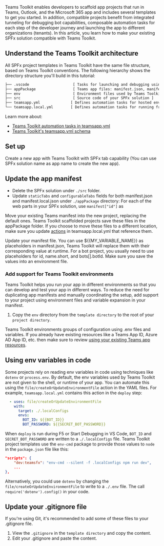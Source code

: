 Teams Toolkit enables developers to scaffold app projects that run in Teams, Outlook, and the Microsoft 365 app and includes several templates to get you started. In addition, compatible projects benefit from integrated tunneling for debugging bot capabilities, composable automation tasks for each step of the developer journey and launching the app to different organizations (tenants). In this article, you learn how to make your existing SPFx solution compatible with Teams Toolkit.

## Understand the Teams Toolkit architecture
All SPFx project templates in Teams Toolkit have the same file structure, based on Teams Toolkit conventions. The following hierarchy shows the directory structure you'll build in this tutorial:

```txt
├── .vscode                    [ Tasks for launching and debugging using VS Code ]
├── appPackage                 [ Teams app files: manifest.json, manifest.local.json, outline.png, and color.png ]
├── env                        [ Environment files used by Teams Toolkit ]
├── src                        [ Source code of your SPFx solution ]
├── teamsapp.yml              [ Defines automation tasks for hosted environments ]
└── teamsapp.local.yml        [ Defines automation tasks for running from your machine or localhost]
```

Learn more about:
- [Teams Toolkit automation tasks in teamsapp.yml](https://github.com/OfficeDev/TeamsFx/wiki/Available-actions-in-Teams-Toolkit)
- [Teams Toolkit's teamsapp.yml schema](https://aka.ms/teams-toolkit/1.0.0/yaml.schema.json)

## Set up
Create a new app with Teams Toolkit with SPFx tab capability (You can use SPFx solution name as app name to create the new app).

## Update the app manifest
- Delete the SPFx solution under `./src` folder.
- Update `staticTabs` and `configurableTabs` fields for both manifest.json and manifest.local.json under `./appPackage` directory:
For each of the web parts in your SPFx solution, use `manifest["id"]` as 

Move your existing Teams manifest into the new project, replacing the default ones. Teams Toolkit scaffolded projects save these files in the appPackage folder. If you choose to move these files to a different location, make sure you update [actions](https://aka.ms/teamsfx-actions) in teamsapp.local.yml that reference them.

Update your manifest file. You can use ${{MY_VARIABLE_NAME}} as placeholders in manifest.json, Teams Toolkit will replace them with their corresponding value at runtime. For a bot project, you usually need to use placeholders for id, name.short, and bots[].botId. Make sure you save the values into an environment file.

### Add support for Teams Toolkit environments
Teams Toolkit helps you run your app in different environments so that you can develop and test your app in different ways. To reduce the need for duplicating app manifests and manually coordinating the setup, add support to your project using environment files and variable expansion in your manifest.

1. Copy the `env` directory from the `template directory` to the root of your `project directory`. 

Teams Toolkit environments groups of configuration using .env files and variables. If you already have existing resources like a Teams App ID, Azure AD App ID, etc. then make sure to review [using your existing Teams app resources]().


## Using env variables in code
Some projects rely on reading env variables in code using techniques like `dotenv` or `process.env`. By default, the env variables used by Teams Toolkit are not given to the shell, or runtime of your app. You can automate this using the `file/createOrUpdateEnvironmentFile` action in the YAML files. For example, `teamsapp.local.yml` contains this action in the `deploy` step:

```yaml
  - uses: file/createOrUpdateEnvironmentFile
    with:
      target: ./.localConfigs
      envs:
        BOT_ID: ${{BOT_ID}}
        BOT_PASSWORD: ${{SECRET_BOT_PASSWORD}}
```

When `deploy` is run during F5 or Start Debugging in VS Code, `BOT_ID` and `SECRET_BOT_PASSWORD` are written to a `./.localConfigs` file. Teams Toolkit project templates use the `env-cmd` package to provide those values to `node` in the `package.json` file like this:

```json
"scripts": {
    "dev:teamsfx": "env-cmd --silent -f .localConfigs npm run dev",
    ...
},
```

Alternatively, you could use `dotenv` by changing the `file/createOrUpdateEnvironmentFile` to write to a `./.env` file. The call `require('dotenv').config()` in your code. 

## Update your .gitignore file
If you're using Git, it's recommended to add some of these files to your .gitignore file. 

1. View the `.gitignore` in the `template directory` and copy the content.
1. Edit your .gitignore and paste the content.